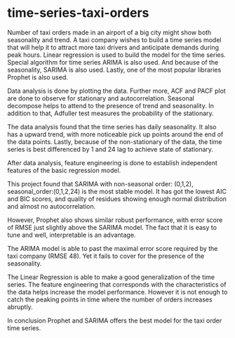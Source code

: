 # time-series-taxi-orders

Number of taxi orders made in an airport of a big city might show both seasonality and trend.
A taxi company wishes to build a time series model that will help it to attract more taxi drivers and anticipate demands during peak hours. 
Linear regression is used to build the model for the time series.
Special algorithm for time series ARIMA is also used.
And because of the seasonality, SARIMA is also used.
Lastly, one of the most popular libraries Prophet is also used.

Data analysis is done by plotting the data.
Further more, ACF and PACF plot are done to observe for stationary and autocorrelation.
Seasonal decompose helps to attend to the presence of trend and seasonality.
In addition to that, Adfuller test measures the probability of the stationary.

The data analysis found that the time series has daily seasonality.
It also has a upward trend, with more noticeable pick up points around the end of the data points.
Lastly, because of the non-stationary of the data, the time series is best differenced by 1 and 24 lag to achieve state of stationary.

After data analysis, feature engineering is done to establish independent features of the basic regression model.

This project found that SARIMA with non-seasonal order: (0,1,2), seasonal_order:(0,1,2,24) is the most stable model.
It has got the lowest AIC and BIC scores, and quality of residues showing enough normal distribution and almost no autocorrelation.

However, Prophet also shows similar robust performance, with error score of RMSE just slightly above the SARIMA model.
The fact that it is easy to tune and well, interpretable is an advantage.

The ARIMA model is able to past the maximal error score required by the taxi company (RMSE 48).
Yet it fails to cover for the presence of the seasonality.

The Linear Regression is able to make a good generalization of the time series.
The feature engineering that corresponds with the characteristics of the data helps increase the model performance.
However it is not enough to catch the peaking points in time where the number of orders increases abruptly.

In conclusion Prophet and SARIMA offers the best model for the taxi order time series.
